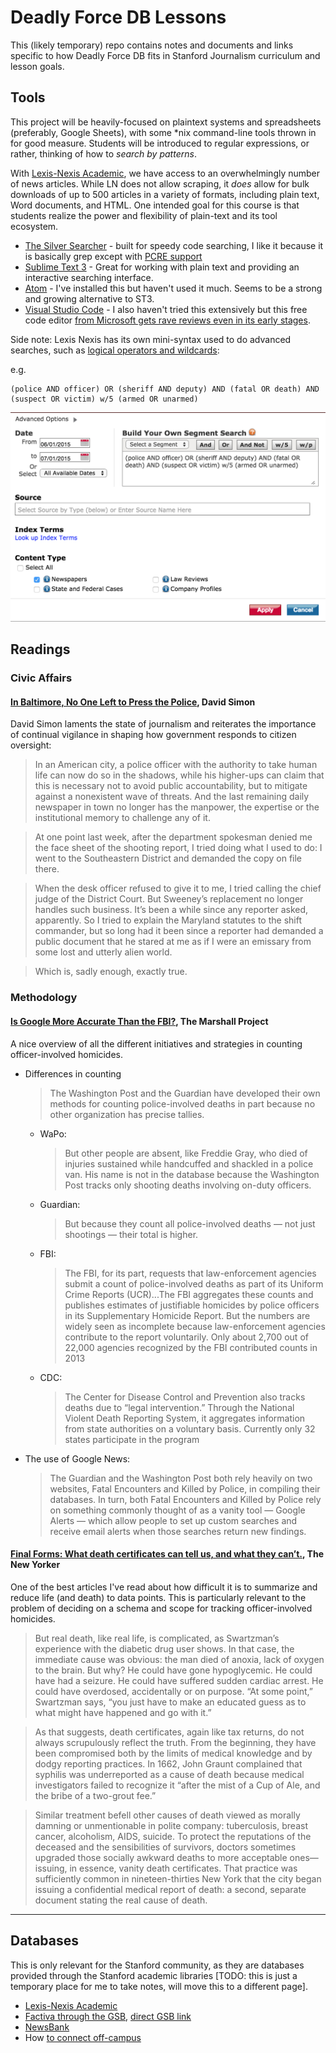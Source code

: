 # Deadly Force DB Lessons 

This (likely temporary) repo contains notes and documents and links specific to how Deadly Force DB fits in Stanford Journalism curriculum and lesson goals.

## Tools

This project will be heavily-focused on plaintext systems and spreadsheets (preferably, Google Sheets), with some *nix command-line tools thrown in for good measure. Students will be introduced to regular expressions, or rather, thinking of how to _search by patterns_. 

With [Lexis-Nexis Academic](https://lib.stanford.edu/lexis-nexis-academic), we have access to an overwhelmingly number of news articles. While LN does not allow scraping, it _does_ allow for bulk downloads of up to 500 articles in a variety of formats, including plain text, Word documents, and HTML. One intended goal for this course is that students realize the power and flexibility of plain-text and its tool ecosystem.

- [The Silver Searcher](http://geoff.greer.fm/2011/12/27/the-silver-searcher-better-than-ack/) - built for speedy code searching, I like it because it is basically grep except with [PCRE support](http://www.pcre.org/)
- [Sublime Text 3](http://www.sublimetext.com/3) - Great for working with plain text and providing an interactive searching interface.
- [Atom](https://atom.io/) - I've installed this but haven't used it much. Seems to be a strong and growing alternative to ST3.
- [Visual Studio Code](https://code.visualstudio.com/Download) - I also haven't tried this extensively but this free code editor [from Microsoft gets rave reviews even in its early stages](http://benfrain.com/microsoft-code-a-mini-review-after-7-days-use/). 

Side note: Lexis Nexis has its own mini-syntax used to do advanced searches, such as [logical operators and wildcards](http://help.lexisnexis.com/litigation/ac/law/law6.6/full_text_searching.htm):

e.g.

    (police AND officer) OR (sheriff AND deputy) AND (fatal OR death) AND (suspect OR victim) w/5 (armed OR unarmed)

![image](files/images/lexisnexis-advanced-search.png)



## Readings

### Civic Affairs

#### [In Baltimore, No One Left to Press the Police](http://davidsimon.com/in-baltimore-no-one-left-to-press-the-police/), David Simon

David Simon laments the state of journalism and reiterates the importance of continual vigilance in shaping how government responds to citizen oversight:

> In an American city, a police officer with the authority to take human life can now do so in the shadows, while his higher-ups can claim that this is necessary not to avoid public accountability, but to mitigate against a nonexistent wave of threats. And the last remaining daily newspaper in town no longer has the manpower, the expertise or the institutional memory to challenge any of it.

> At one point last week, after the department spokesman denied me the face sheet of the shooting report, I tried doing what I used to do: I went to the Southeastern District and demanded the copy on file there.

> When the desk officer refused to give it to me, I tried calling the chief judge of the District Court. But Sweeney’s replacement no longer handles such business. It’s been a while since any reporter asked, apparently. So I tried to explain the Maryland statutes to the shift commander, but so long had it been since a reporter had demanded a public document that he stared at me as if I were an emissary from some lost and utterly alien world.

> Which is, sadly enough, exactly true.




### Methodology

#### [Is Google More Accurate Than the FBI?](https://www.themarshallproject.org/2015/07/02/is-google-more-accurate-than-the-fbi), The Marshall Project

A nice overview of all the different initiatives and strategies in counting officer-involved homicides.

- Differences in counting
  > The Washington Post and the Guardian have developed their own methods for counting police-involved deaths in part because no other organization has precise tallies.
  + WaPo:
    > But other people are absent, like Freddie Gray, who died of injuries sustained while handcuffed and shackled in a police van. His name is not in the database because the Washington Post tracks only shooting deaths involving on-duty officers.

  + Guardian:
    > But because they count all police-involved deaths — not just shootings — their total is higher.  

  + FBI: 
    > The FBI, for its part, requests that law-enforcement agencies submit a count of police-involved deaths as part of its Uniform Crime Reports (UCR)...The FBI aggregates these counts and publishes estimates of justifiable homicides by police officers in its Supplementary Homicide Report. But the numbers are widely seen as incomplete because law-enforcement agencies contribute to the report voluntarily. Only about 2,700 out of 22,000 agencies recognized by the FBI contributed counts in 2013

  + CDC:
    > The Center for Disease Control and Prevention also tracks deaths due to “legal intervention.” Through the National Violent Death Reporting System, it aggregates information from state authorities on a voluntary basis. Currently only 32 states participate in the program

- The use of Google News:
  > The Guardian and the Washington Post both rely heavily on two websites, Fatal Encounters and Killed by Police, in compiling their databases. In turn, both Fatal Encounters and Killed by Police rely on something commonly thought of as a vanity tool — Google Alerts — which allow people to set up custom searches and receive email alerts when those searches return new findings.

#### [Final Forms: What death certificates can tell us, and what they can’t.](http://www.newyorker.com/magazine/2014/04/07/final-forms), The New Yorker

One of the best articles I've read about how difficult it is to summarize and reduce life (and death) to data points. This is particularly relevant to the problem of deciding on a schema and scope for tracking officer-involved homicides.

> But real death, like real life, is complicated, as Swartzman’s experience with the diabetic drug user shows. In that case, the immediate cause was obvious: the man died of anoxia, lack of oxygen to the brain. But why? He could have gone hypoglycemic. He could have had a seizure. He could have suffered sudden cardiac arrest. He could have overdosed, accidentally or on purpose. “At some point,” Swartzman says, “you just have to make an educated guess as to what might have happened and go with it.”

> As that suggests, death certificates, again like tax returns, do not always scrupulously reflect the truth. From the beginning, they have been compromised both by the limits of medical knowledge and by dodgy reporting practices. In 1662, John Graunt complained that syphilis was underreported as a cause of death because medical investigators failed to recognize it “after the mist of a Cup of Ale, and the bribe of a two-grout fee.” 

> Similar treatment befell other causes of death viewed as morally damning or unmentionable in polite company: tuberculosis, breast cancer, alcoholism, AIDS, suicide. To protect the reputations of the deceased and the sensibilities of survivors, doctors sometimes upgraded those socially awkward deaths to more acceptable ones—issuing, in essence, vanity death certificates. That practice was sufficiently common in nineteen-thirties New York that the city began issuing a confidential medical report of death: a second, separate document stating the real cause of death.

--------------



## Databases

This is only relevant for the Stanford community, as they are databases provided through the Stanford academic libraries [TODO: this is just a temporary place for me to take notes, will move this to a different page]. 

- [Lexis-Nexis Academic](https://lib.stanford.edu/lexis-nexis-academic)
- [Factiva through the GSB](http://searchworks.stanford.edu/view/9264178), [direct GSB link](http://www.gsb.stanford.edu/library/articles/databases/links/factiva.html)
- [NewsBank](http://searchworks.stanford.edu/view/8159714)
- How [to connect off-campus](https://library.stanford.edu/using/connect-campus/ezproxy-alternative-campus-access)
